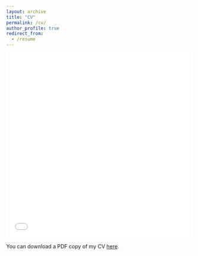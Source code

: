 ```yaml
---
layout: archive
title: "CV"
permalink: /cv/
author_profile: true
redirect_from:
  - /resume
---
```


<iframe src="/files/academic_cv.pdf" width="100%" height="500" frameborder="no" border="0" marginwidth="0" marginheight="0"></iframe>

You can download a PDF copy of my CV [here](/files/academic_cv.pdf).